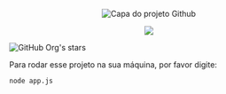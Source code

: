 <div align="center">
  
![Capa do projeto Github](https://github.com/felippeber/sistema-de-cadastro/assets/95502827/b0aa406f-ec18-4763-b8c6-3eb10d43b277)

</div>

<p align="center">
<img loading="lazy" src="http://img.shields.io/static/v1?label=STATUS&message=EM%20DESENVOLVIMENTO&color=GREEN&style=for-the-badge"/>
</p>

![GitHub Org's stars](https://img.shields.io/github/stars/camilafernanda?style=social)

Para rodar esse projeto na sua máquina, por favor digite:

```
node app.js
```
